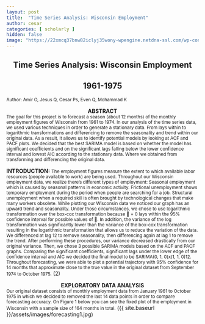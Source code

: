 ```yaml
---
layout: post
title:  "Time Series Analysis: Wisconsin Employment"
author: cesar
categories: [ scholarly ]
hidden: false
image: "https://22xmcq37bnw82iclyj35wony-wpengine.netdna-ssl.com/wp-content/uploads/2017/05/sales-forecasting-metrics-1024x768.jpg"
---
```


## <center>Time Series Analysis: Wisconsin Employment</center>
## <center>1961-1975 </center>
<small>Author: Amir O, Jesus Q, Cesar Ps, Even Q, Mohammad K</small>

<b><center>ABSTRACT</center></b>
<small>The goal for this project is to forecast a season (about 12 months) of the monthly employment
figures of Wisconsin from 1961 to 1974. In our analysis of the time series data, we used various techniques
in order to generate a stationary data. From lays within to logarithmic transformations and differencing
to remove the seasonality and trend within our original data. As a result, it allows us to identify potential
models by looking at ACF and PACF plots. We decided that the best SARIMA model is based on whether
the model has significant coefficients and on the significant lags falling below the lower confidence interval
and lowest AIC according to the stationary data. Where we obtained from transforming and differencing
the original data.</small>

<b>INTRODUCTION:</b>
<small>The employment figures measure the extent to which available labor resources (people available to work) are
being used. Throughout our Wisconsin employment data, we realize there’s different types of employment:
Seasonal employment which is caused by seasonal patterns in economic activity. Frictional unemployment
shows temporary employment during the period when people are searching for a job. Structural unemployment
when a required skill is often brought by technological changes that make many workers obsolete.
While plotting our Wisconsin data we noticed our graph has an upward trend and seasonality. Under those
circumstances, we chose to use logarithmic transformation over the box-cox transformation because  = 0
lays within the 95% confidence interval for possible values of . In addition, the variance of the log transformation
was significantly lower than the variance of the box-cox transformation resulting in the logarithmic
transformation that allows us to reduce the variation of the data. We differenced at lag 12 to remove seasonality,
then differencing again at lag 1 to remove the trend. After performing these procedures, our variance
decreased drastically from our original variance. Then, we chose 3 possible SARIMA models based on the
ACF and PACF graphs. Comparing the significant coefficients, significant lags under the lower edge of the
confidence interval and AIC we decided the final model to be SARIMA(0, 1, 0)x(1, 1, 0)12. Throughout
forecasting, we were able to plot a potential trajectory with 95% confidence for 14 months that approximate
close to the true value in the original dataset from September 1974 to October 1975.</small>
(2)<center><b>EXPLORATORY DATA ANALYSIS</b></center>
<small>Our original dataset consists of monthly employment data from January 1961 to October 1975 in which we
decided to removed the last 14 data points in order to compare forecasting accuracy. On Figure 1 below you can see the fixed plot of the employment in Wisconsin with a sample size of 164 months in total.</small>
({{ site.baseurl }}/assets/images/forecasting1.jpg)

